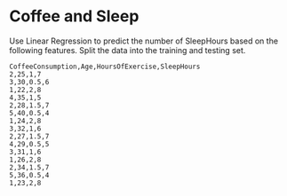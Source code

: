 # Coffee and Sleep 

Use Linear Regression to predict the number of SleepHours based on the following features. Split the data into the training and testing set. 

``` 
CoffeeConsumption,Age,HoursOfExercise,SleepHours
2,25,1,7
3,30,0.5,6
1,22,2,8
4,35,1,5
2,28,1.5,7
5,40,0.5,4
1,24,2,8
3,32,1,6
2,27,1.5,7
4,29,0.5,5
3,31,1,6
1,26,2,8
2,34,1.5,7
5,36,0.5,4
1,23,2,8

```